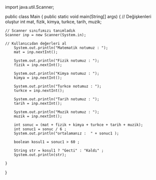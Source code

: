 import java.util.Scanner;

public class Main {
    public static void main(String[] args) {
    // Değişkenleri oluştur
    int mat, fizik, kimya, turkce, tarih, muzik;

    // Scanner sınıfımızı tanımladık
    Scanner inp = new Scanner(System.in);

    // Kullanıcıdan değerleri al
        System.out.println("Matematik notumuz : ");
        mat = inp.nextInt();

        System.out.println("Fizik notumuz : ");
        fizik = inp.nextInt();

        System.out.println("Kimya notumuz : ");
        kimya = inp.nextInt();

        System.out.println("Turkce notumuz : ");
        turkce = inp.nextInt();

        System.out.println("Tarih notumuz : ");
        tarih = inp.nextInt();

        System.out.println("Muzik notumuz : ");
        muzik = inp.nextInt();

        int sonuc = (mat + fizik + kimya + turkce + tarih + muzik);
        int sonuc1 = sonuc / 6 ;
        System.out.println("ortalamanız :  " + sonuc1 );

        boolean kosul1 = sonuc1 > 60 ;

        String str = kosul1 ? "Gecti" : "Kaldı" ;
        System.out.println(str);

    }
}
